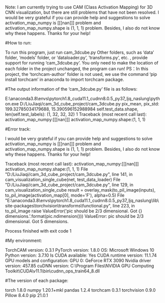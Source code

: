 Note: I am currently trying to use CAM (Class Activation Mapping) for 3D CNN visualization, but there are still problems that have not been resolved. 
I would be very grateful if you can provide help and suggestions to solve activation_map_numpy is [[[nan]]] problem and activation_map_numpy.shape is (1, 1, 1) problem.
Besides, I also do not know why these happens. Thanks for your help!

#How to run:

To run this program, just run cam_3dcube.py
Other folders, such as ‘data’ folder, ‘models’ folder, or ‘dataloader.py’, ’transforms.py’, etc. , provide support for running ‘cam_3dcube.py’.
You only need to make the location of each folder in the project unchanged, the program can run!
PS：In this project, the ‘torchcam-author’ folder is not used, we use the command ‘pip install torchcam’ in anaconda to import torchcam package.

#The output information of the ‘cam_3dcube.py’ file is as follows:

E:\anaconda3.8\envs\pytorch1.8_cuda11.1_cudnn8.0.5_py37_ljq_naslung\python.exe D:/LiuJiaqi/cam_3d_cube_project/cam_3dcube.py
pix_mean, pix_std: 199.32785034179688, 15.390596152988984
self.test_data.shape, len(self.test_labels):
(1, 32, 32, 32) 1
Traceback (most recent call last):
activation_map_numpy:[[[nan]]]
activation_map_numpy.shape:(1, 1, 1)

#Error track:

I would be very grateful if you can provide help and suggestions to solve activation_map_numpy is [[[nan]]] problem and activation_map_numpy.shape is (1, 1, 1) problem. 
Besides, I also do not know why these happens. Thanks for your help!

Traceback (most recent call last):
activation_map_numpy:[[[nan]]]
activation_map_numpy.shape:(1, 1, 1)
  File "D:/LiuJiaqi/cam_3d_cube_project/cam_3dcube.py", line 141, in <module>
    cam_visualization_single_cube(net, test_data_loader)
  File "D:/LiuJiaqi/cam_3d_cube_project/cam_3dcube.py", line 129, in cam_visualization_single_cube
    result = overlay_mask(to_pil_image(inputs), to_pil_image(activation_map[0], mode='F'), alpha=0.5)
  File "E:\anaconda3.8\envs\pytorch1.8_cuda11.1_cudnn8.0.5_py37_ljq_naslung\lib\site-packages\torchvision\transforms\functional.py", line 223, in to_pil_image
    raise ValueError('pic should be 2/3 dimensional. Got {} dimensions.'.format(pic.ndimension()))
ValueError: pic should be 2/3 dimensional. Got 5 dimensions.

Process finished with exit code 1

#My environment:

TorchCAM version: 0.3.1
PyTorch version: 1.8.0
OS: Microsoft Windows 10
Python version: 3.7.10
Is CUDA available: Yes
CUDA runtime version: 11.1.74
GPU models and configuration: GPU 0: GeForce RTX 3090
Nvidia driver version: 457.85
cuDNN version: C:\Program Files\NVIDIA GPU Computing Toolkit\CUDA\v11.1\bin\cudnn_ops_train64_8.dll

#The version of each package:

torch 1.8.0
numpy 1.20.1+mkl
pandas 1.2.4
torchcam 0.3.1
torchvision 0.9.0
Pillow  8.4.0
pip 21.0.1

